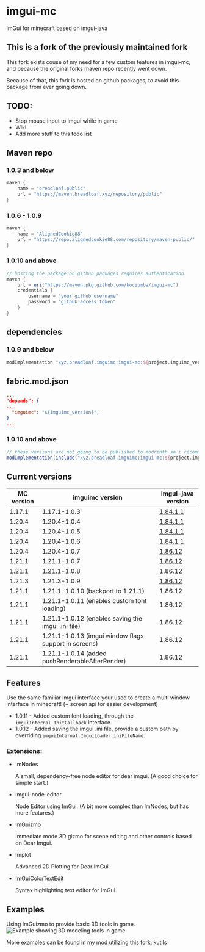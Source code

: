 # imgui-mc

ImGui for minecraft based on imgui-java

## This is a fork of the previously maintained fork
This fork exists couse of my need for a few custom features in imgui-mc,
and because the original forks maven repo recently went down.

Because of that, this fork is hosted on github packages,
to avoid this package from ever going down.

## TODO:

- Stop mouse input to imgui while in game
- Wiki
- Add more stuff to this todo list

## Maven repo

### 1.0.3 and below

```groovy
maven {
    name = "breadloaf.public"
    url = "https://maven.breadloaf.xyz/repository/public"
}
```

### 1.0.6 - 1.0.9

```groovy
maven {
    name = "AlignedCookie88"
    url = "https://repo.alignedcookie88.com/repository/maven-public/"
}
```

### 1.0.10 and above

```groovy
// hosting the package on github packages requires authentication
maven {
    url = uri("https://maven.pkg.github.com/kociumba/imgui-mc")
    credentials {
        username = "your github username"
        password = "github access token"
    }
}
```

## dependencies

### 1.0.9 and below

```groovy
modImplementation "xyz.breadloaf.imguimc:imgui-mc:${project.imguimc_version}"
```

## fabric.mod.json

```json
...
"depends": {
...
  "imguimc": "${imguimc_version}",
}
...
```

### 1.0.10 and above

```groovy
// these versions are not going to be published to modrinth so i recommend including in jar
modImplementation(include("xyz.breadloaf.imguimc:imgui-mc:${project.imguimc_version}"))
```

## Current versions

| MC version | imguimc version                                       | imgui-java version                                                     |
|------------|-------------------------------------------------------|------------------------------------------------------------------------|
| 1.17.1     | 1.17.1-1.0.3                                          | [1.84.1.1](https://github.com/SpaiR/imgui-java/releases/tag/v1.84.1.1) |
| 1.20.4     | 1.20.4-1.0.4                                          | [1.84.1.1](https://github.com/SpaiR/imgui-java/releases/tag/v1.84.1.1) |
| 1.20.4     | 1.20.4-1.0.5                                          | [1.84.1.1](https://github.com/SpaiR/imgui-java/releases/tag/v1.84.1.1) |
| 1.20.4     | 1.20.4-1.0.6                                          | [1.84.1.1](https://github.com/SpaiR/imgui-java/releases/tag/v1.84.1.1) |
| 1.20.4     | 1.20.4-1.0.7                                          | [1.86.12](https://github.com/SpaiR/imgui-java/releases/tag/1.86.12)    |
| 1.21.1     | 1.21.1-1.0.7                                          | [1.86.12](https://github.com/SpaiR/imgui-java/releases/tag/1.86.12)    |
| 1.21.1     | 1.21.1-1.0.8                                          | [1.86.12](https://github.com/SpaiR/imgui-java/releases/tag/1.86.12)    |
| 1.21.3     | 1.21.3-1.0.9                                          | [1.86.12](https://github.com/SpaiR/imgui-java/releases/tag/1.86.12)    |
| 1.21.1     | 1.21.1-1.0.10 (backport to 1.21.1)                    | 1.86.12                                                                |
| 1.21.1     | 1.21.1-1.0.11 (enables custom font loading)           | 1.86.12                                                                |
| 1.21.1     | 1.21.1-1.0.12 (enables saving the imgui .ini file)    | 1.86.12                                                                |
| 1.21.1     | 1.21.1-1.0.13 (imgui window flags support in screens) | 1.86.12                                                                |
| 1.21.1     | 1.21.1-1.0.14 (added pushRenderableAfterRender)       | 1.86.12                                                                |

## Features

Use the same familiar imgui interface your used to create a multi window interface in minecraft! (+ screen api for
easier development)

- 1.0.11 - Added custom font loading, through the `imguiInternal.InitCallback` interface.
- 1.0.12 - Added saving the imgui .ini file, provide a custom path by overriding `imguiInternal.ImguiLoader.iniFileName`.

### Extensions:

- ImNodes

  A small, dependency-free node editor for dear imgui. (A good choice for simple start.)
- imgui-node-editor

  Node Editor using ImGui. (A bit more complex than ImNodes, but has more features.)
- ImGuizmo

  Immediate mode 3D gizmo for scene editing and other controls based on Dear Imgui.
- implot

  Advanced 2D Plotting for Dear ImGui.
- ImGuiColorTextEdit

  Syntax highlighting text editor for ImGui.

## Examples

Using ImGuizmo to provide basic 3D tools in game.
![Example showing 3D modeling tools in game](https://i.imgur.com/y65sWyQ.png)

[//]: # (Example showing window dragging)

[//]: # (![GIF showing window dragging]&#40;https://cdn.discordapp.com/attachments/854660703742328884/886957812725452800/Peek_2021-09-13_13-44.gif&#41;)

More examples can be found in my mod utilizing this fork:
[kutils](https://github.com/kociumba/kutils)
